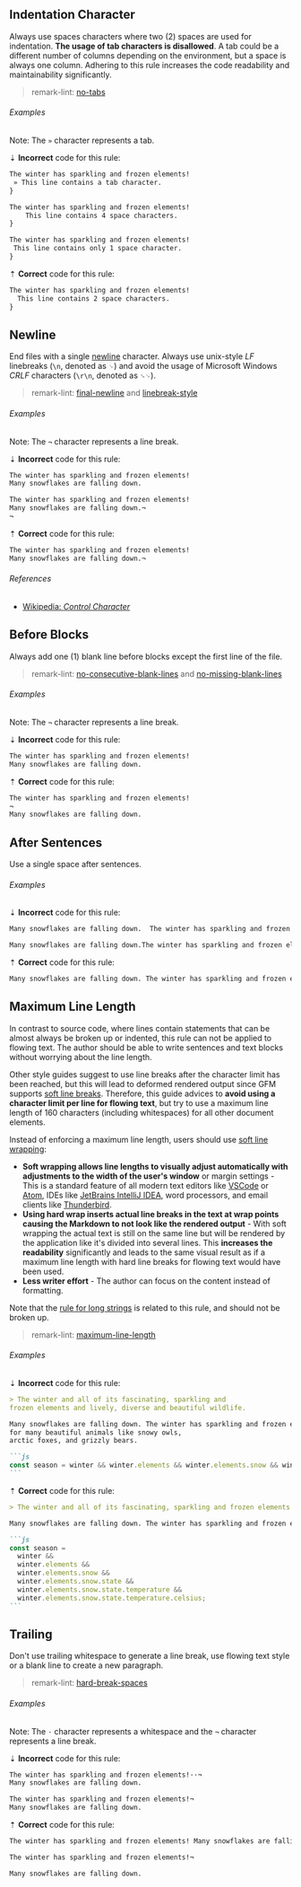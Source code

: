 <!--lint disable no-duplicate-headings-->

## Indentation Character

Always use spaces characters where two (2) spaces are used for indentation. **The usage of tab characters is disallowed**. A tab could be a different number of columns depending on the environment, but a space is always one column. Adhering to this rule increases the code readability and maintainability significantly.

> remark-lint: [no-tabs][10]

###### Examples

Note: The `»` character represents a tab.

⇣ **Incorrect** code for this rule:

<!-- prettier-ignore-start -->

```markdown
The winter has sparkling and frozen elements!
 » This line contains a tab character.
}
```

```markdown
The winter has sparkling and frozen elements!
    This line contains 4 space characters.
}
```

```markdown
The winter has sparkling and frozen elements!
 This line contains only 1 space character.
}
```

⇡ **Correct** code for this rule:

```markdown
The winter has sparkling and frozen elements!
  This line contains 2 space characters.
}
```

<!-- prettier-ignore-end -->

## Newline

End files with a single [newline][16] character. Always use unix-style _LF_ linebreaks (`\n`, denoted as `␊`) and avoid the usage of Microsoft Windows _CRLF_ characters (`\r\n`, denoted as `␍␊`).

> remark-lint: [final-newline][4] and [linebreak-style][6]

###### Examples

Note: The `¬` character represents a line break.

⇣ **Incorrect** code for this rule:

<!-- prettier-ignore-start -->

```markdown
The winter has sparkling and frozen elements!
Many snowflakes are falling down.
```

```markdown
The winter has sparkling and frozen elements!
Many snowflakes are falling down.¬
¬

```

⇡ **Correct** code for this rule:

```markdown
The winter has sparkling and frozen elements!
Many snowflakes are falling down.¬

```

<!-- prettier-ignore-end -->

###### References

- [Wikipedia: _Control Character_][14]

## Before Blocks

Always add one (1) blank line before blocks except the first line of the file.

> remark-lint: [no-consecutive-blank-lines][8] and [no-missing-blank-lines][9]

###### Examples

Note: The `¬` character represents a line break.

⇣ **Incorrect** code for this rule:

<!-- prettier-ignore-start -->

```markdown
The winter has sparkling and frozen elements!
Many snowflakes are falling down.
```

<!-- prettier-ignore-end -->

⇡ **Correct** code for this rule:

```markdown
The winter has sparkling and frozen elements!
¬
Many snowflakes are falling down.
```

## After Sentences

Use a single space after sentences.

###### Examples

⇣ **Incorrect** code for this rule:

<!-- prettier-ignore-start -->

```markdown
Many snowflakes are falling down.  The winter has sparkling and frozen elements!
```

```markdown
Many snowflakes are falling down.The winter has sparkling and frozen elements!
```

<!-- prettier-ignore-end -->

⇡ **Correct** code for this rule:

```markdown
Many snowflakes are falling down. The winter has sparkling and frozen elements!
```

## Maximum Line Length

In contrast to source code, where lines contain statements that can be almost always be broken up or indented, this rule can not be applied to flowing text. The author should be able to write sentences and text blocks without worrying about the line length.

Other style guides suggest to use line breaks after the character limit has been reached, but this will lead to deformed rendered output since GFM supports [soft line breaks][2]. Therefore, this guide advices to **avoid using a character limit per line for flowing text**, but try to use a maximum line length of 160 characters (including whitespaces) for all other document elements.

Instead of enforcing a maximum line length, users should use [soft line wrapping][15]:

- **Soft wrapping allows line lengths to visually adjust automatically with adjustments to the width of the user's window** or margin settings - This is a standard feature of all modern text editors like [VSCode][13] or [Atom][1], IDEs like [JetBrains IntelliJ IDEA][3], word processors, and email clients like [Thunderbird][12].
- **Using hard wrap inserts actual line breaks in the text at wrap points causing the Markdown to not look like the rendered output** - With soft wrapping the actual text is still on the same line but will be rendered by the application like it's divided into several lines. This **increases the readability** significantly and leads to the same visual result as if a maximum line length with hard line breaks for flowing text would have been used.
- **Less writer effort** - The author can focus on the content instead of formatting.

Note that the [rule for long strings][11] is related to this rule, and should not be broken up.

> remark-lint: [maximum-line-length][7]

###### Examples

⇣ **Incorrect** code for this rule:

<!-- prettier-ignore-start -->

````markdown
> The winter and all of its fascinating, sparkling and
frozen elements and lively, diverse and beautiful wildlife.

Many snowflakes are falling down. The winter has sparkling and frozen elements! It is home
for many beautiful animals like snowy owls,
arctic foxes, and grizzly bears.

```js
const season = winter && winter.elements && winter.elements.snow && winter.elements.snow.state && winter.elements.snow.state.temperature && winter.elements.snow.state.temperature.celsius;
```
````

<!-- prettier-ignore-end -->

⇡ **Correct** code for this rule:

````markdown
> The winter and all of its fascinating, sparkling and frozen elements and lively, diverse and beautiful wildlife.

Many snowflakes are falling down. The winter has sparkling and frozen elements! It is home for many beautiful animals like snowy owls, arctic foxes, and grizzly bears.

```js
const season =
  winter &&
  winter.elements &&
  winter.elements.snow &&
  winter.elements.snow.state &&
  winter.elements.snow.state.temperature &&
  winter.elements.snow.state.temperature.celsius;
```
````

## Trailing

Don't use trailing whitespace to generate a line break, use flowing text style or a blank line to create a new paragraph.

> remark-lint: [hard-break-spaces][5]

###### Examples

Note: The `·` character represents a whitespace and the `¬` character represents a line break.

⇣ **Incorrect** code for this rule:

<!-- prettier-ignore-start -->

```markdown
The winter has sparkling and frozen elements!··¬
Many snowflakes are falling down.
```

```markdown
The winter has sparkling and frozen elements!¬
Many snowflakes are falling down.
```

<!-- prettier-ignore-end -->

⇡ **Correct** code for this rule:

```markdown
The winter has sparkling and frozen elements! Many snowflakes are falling down.
```

```markdown
The winter has sparkling and frozen elements!¬

Many snowflakes are falling down.
```

[1]: http://flight-manual.atom.io/getting-started/sections/atom-basics/#soft-wrap
[2]: https://github.github.com/gfm/#soft-line-breaks
[3]: https://www.jetbrains.com/help/idea/using-code-editor.html#13ac7976
[4]: https://github.com/remarkjs/remark-lint/tree/main/packages/remark-lint-final-newline
[5]: https://github.com/remarkjs/remark-lint/tree/main/packages/remark-lint-hard-break-spaces
[6]: https://github.com/remarkjs/remark-lint/tree/main/packages/remark-lint-linebreak-style
[7]: https://github.com/remarkjs/remark-lint/tree/main/packages/remark-lint-maximum-line-length
[8]: https://github.com/remarkjs/remark-lint/tree/main/packages/remark-lint-no-consecutive-blank-lines
[9]: https://github.com/remarkjs/remark-lint/tree/main/packages/remark-lint-no-missing-blank-lines
[10]: https://github.com/remarkjs/remark-lint/tree/main/packages/remark-lint-no-tabs
[11]: https://github.com/svengreb/styleguide-markdown/blob/main/rules/strings.md#line-length
[12]: https://www.thunderbird.net
[13]: https://code.visualstudio.com/docs/editor/codebasics#_common-questions
[14]: https://en.wikipedia.org/wiki/Control_character
[15]: https://en.wikipedia.org/wiki/Line_wrap_and_word_wrap
[16]: https://en.wikipedia.org/wiki/Newline
